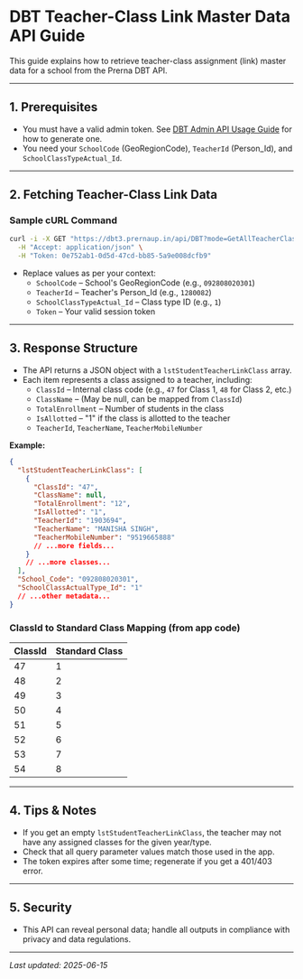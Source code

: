 # DBT Teacher-Class Link Master Data API Guide

This guide explains how to retrieve teacher-class assignment (link) master data for a school from the Prerna DBT API.

---

## 1. Prerequisites

- You must have a valid admin token. See [DBT Admin API Usage Guide](DBT_API_usage_guide.md) for how to generate one.
- You need your `SchoolCode` (GeoRegionCode), `TeacherId` (Person_Id), and `SchoolClassTypeActual_Id`.

---

## 2. Fetching Teacher-Class Link Data

### Sample cURL Command

```sh
curl -i -X GET "https://dbt3.prernaup.in/api/DBT?mode=GetAllTeacherClassLinkDataForDBTProcess&SchoolCode=092808020301&TeacherId=1280082&SchoolClassTypeActual_Id=1" \
  -H "Accept: application/json" \
  -H "Token: 0e752ab1-0d5d-47cd-bb85-5a9e008dcfb9"
```

- Replace values as per your context:
  - `SchoolCode` – School's GeoRegionCode (e.g., `092808020301`)
  - `TeacherId` – Teacher's Person_Id (e.g., `1280082`)
  - `SchoolClassTypeActual_Id` – Class type ID (e.g., `1`)
  - `Token` – Your valid session token

---

## 3. Response Structure

- The API returns a JSON object with a `lstStudentTeacherLinkClass` array.
- Each item represents a class assigned to a teacher, including:
  - `ClassId` – Internal class code (e.g., `47` for Class 1, `48` for Class 2, etc.)
  - `ClassName` – (May be null, can be mapped from `ClassId`)
  - `TotalEnrollment` – Number of students in the class
  - `IsAllotted` – "1" if the class is allotted to the teacher
  - `TeacherId`, `TeacherName`, `TeacherMobileNumber`

**Example:**
```json
{
  "lstStudentTeacherLinkClass": [
    {
      "ClassId": "47",
      "ClassName": null,
      "TotalEnrollment": "12",
      "IsAllotted": "1",
      "TeacherId": "1903694",
      "TeacherName": "MANISHA SINGH",
      "TeacherMobileNumber": "9519665888"
      // ...more fields...
    }
    // ...more classes...
  ],
  "School_Code": "092808020301",
  "SchoolClassActualType_Id": "1"
  // ...other metadata...
}
```

### **ClassId to Standard Class Mapping** (from app code)

| ClassId | Standard Class |
|---------|---------------|
| 47      | 1             |
| 48      | 2             |
| 49      | 3             |
| 50      | 4             |
| 51      | 5             |
| 52      | 6             |
| 53      | 7             |
| 54      | 8             |

---

## 4. Tips & Notes

- If you get an empty `lstStudentTeacherLinkClass`, the teacher may not have any assigned classes for the given year/type.
- Check that all query parameter values match those used in the app.
- The token expires after some time; regenerate if you get a 401/403 error.

---

## 5. Security

- This API can reveal personal data; handle all outputs in compliance with privacy and data regulations.

---

_Last updated: 2025-06-15_
